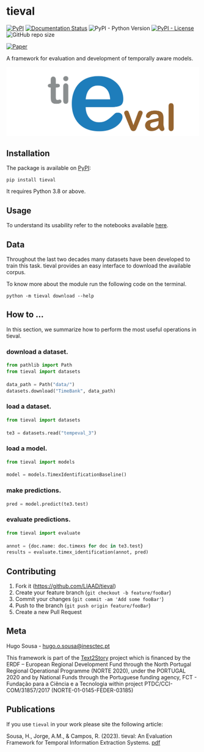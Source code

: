 # tieval

[![PyPI](https://img.shields.io/pypi/v/tieval)](https://pypi.org/project/tieval/)
[![Documentation Status](https://readthedocs.org/projects/tieval/badge/?version=latest)](https://tieval.readthedocs.io/en/latest/?badge=latest)
![PyPI - Python Version](https://img.shields.io/pypi/pyversions/tieval)
[![PyPI - License](https://img.shields.io/pypi/l/tieval)](LICENSE)
![GitHub repo size](https://img.shields.io/github/repo-size/LIAAD/tieval)

[![Paper](https://img.shields.io/badge/-paper-9cf)](https://arxiv.org/pdf/2301.04643.pdf)

A framework for evaluation and development of temporally aware models.

![](imgs/tieval.png)

## Installation

The package is available on [PyPI](https://pypi.org/project/tieval/):

```shell
pip install tieval
```

It requires Python 3.8 or above.

## Usage

To understand its usability refer to the notebooks available [here]().

## Data

Throughout the last two decades many datasets have been developed to train this task.
tieval provides an easy interface to download the available corpus.

To know more about the module run the following code on the terminal.

```shell
python -m tieval download --help
```

## How to ...

In this section, we summarize how to perform the most useful operations in tieval.

### download a dataset.

```python
from pathlib import Path
from tieval import datasets

data_path = Path("data/")
datasets.download("TimeBank", data_path)
```

### load a dataset.

```python
from tieval import datasets

te3 = datasets.read("tempeval_3")
```

### load a model.

```python
from tieval import models

model = models.TimexIdentificationBaseline()
```

### make predictions.

```python
pred = model.predict(te3.test)
```

### evaluate predictions.

```python
from tieval import evaluate

annot = {doc.name: doc.timexs for doc in te3.test}
results = evaluate.timex_identification(annot, pred)
```

## Contributing

1. Fork it (https://github.com/LIAAD/tieval)
2. Create your feature branch (`git checkout -b feature/fooBar`)
3. Commit your changes (`git commit -am 'Add some fooBar'`)
4. Push to the branch (`git push origin feature/fooBar`)
5. Create a new Pull Request

## Meta

Hugo Sousa - hugo.o.sousa@inesctec.pt

This framework is part of the [Text2Story](https://text2story.inesctec.pt/) project which is financed by the ERDF –
European Regional Development Fund through the North Portugal Regional Operational Programme (NORTE 2020), under the
PORTUGAL 2020 and by National Funds through the Portuguese funding agency, FCT - Fundação para a Ciência e a Tecnologia
within project PTDC/CCI-COM/31857/2017 (NORTE-01-0145-FEDER-03185) 

## Publications

If you use `tieval` in your work please site the following article:

Sousa, H., Jorge, A.M., & Campos, R. (2023). tieval: An Evaluation Framework for Temporal Information Extraction Systems. [pdf](https://arxiv.org/pdf/2301.04643.pdf)
